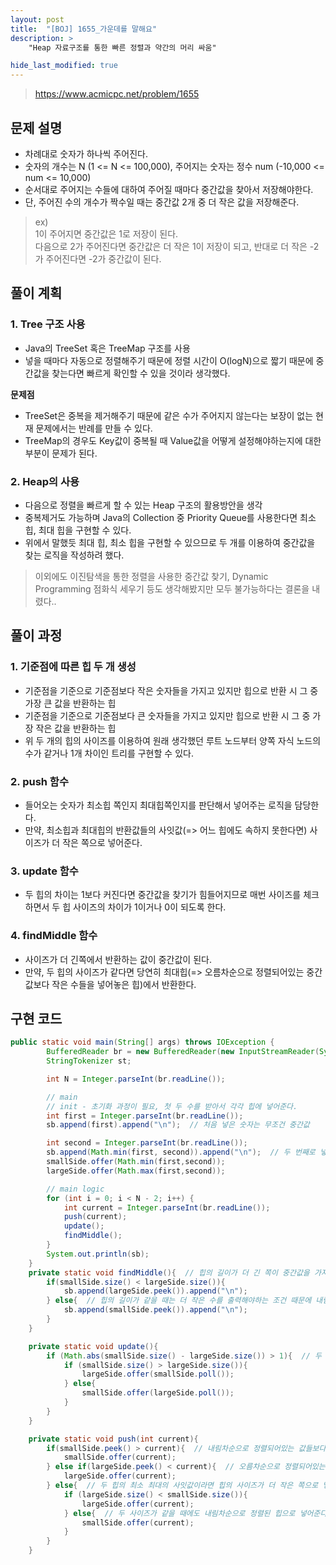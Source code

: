 ```yaml
---
layout: post
title:  "[BOJ] 1655_가운데를 말해요"
description: >
    "Heap 자료구조를 통한 빠른 정렬과 약간의 머리 싸움"

hide_last_modified: true
---
```

> <https://www.acmicpc.net/problem/1655>

## 문제 설명
- 차례대로 숫자가 하나씩 주어진다.   
- 숫자의 개수는 N (1 <= N <= 100,000), 주어지는 숫자는 정수 num (-10,000 <= num <= 10,000)   
- 순서대로 주어지는 수들에 대하여 주어질 때마다 중간값을 찾아서 저장해야한다.   
- 단, 주어진 수의 개수가 짝수일 때는 중간값 2개 중 더 작은 값을 저장해준다. 

> ex)   
> 1이 주어지면 중간값은 1로 저장이 된다.   
> 다음으로 2가 주어진다면 중간값은 더 작은 1이 저장이 되고, 반대로 더 작은 -2가 주어진다면 -2가 중간값이 된다.

## 풀이 계획
### 1. Tree 구조 사용
- Java의 TreeSet 혹은 TreeMap 구조를 사용
- 넣을 때마다 자동으로 정렬해주기 때문에 정렬 시간이 O(logN)으로 짧기 때문에 중간값을 찾는다면 빠르게 확인할 수 있을 것이라 생각했다.

**문제점**   
- TreeSet은 중복을 제거해주기 때문에 같은 수가 주어지지 않는다는 보장이 없는 현재 문제에서는 반례를 만들 수 있다.
- TreeMap의 경우도 Key값이 중복될 때 Value값을 어떻게 설정해야하는지에 대한 부분이 문제가 된다.

### 2. Heap의 사용
- 다음으로 정렬을 빠르게 할 수 있는 Heap 구조의 활용방안을 생각
- 중복제거도 가능하며 Java의 Collection 중 Priority Queue를 사용한다면 최소 힙, 최대 힙을 구현할 수 있다.
- 위에서 말했듯 최대 힙, 최소 힙을 구현할 수 있으므로 두 개를 이용하여 중간값을 찾는 로직을 작성하려 했다.

> 이외에도 이진탐색을 통한 정렬을 사용한 중간값 찾기, Dynamic Programming 점화식 세우기 등도 생각해봤지만 모두 불가능하다는 결론을 내렸다..

## 풀이 과정
### 1. 기준점에 따른 힙 두 개 생성
- 기준점을 기준으로 기준점보다 작은 숫자들을 가지고 있지만 힙으로 반환 시 그 중 가장 큰 값을 반환하는 힙
- 기준점을 기준으로 기준점보다 큰 숫자들을 가지고 있지만 힙으로 반환 시 그 중 가장 작은 값을 반환하는 힙
- 위 두 개의 힙의 사이즈를 이용하여 원래 생각했던 루트 노드부터 양쪽 자식 노드의 수가 같거나 1개 차이인 트리를 구현할 수 있다.

### 2. push 함수
- 들어오는 숫자가 최소힙 쪽인지 최대힙쪽인지를 판단해서 넣어주는 로직을 담당한다.
- 만약, 최소힙과 최대힙의 반환값들의 사잇값(=> 어느 힙에도 속하지 못한다면) 사이즈가 더 작은 쪽으로 넣어준다.

### 3. update 함수
- 두 힙의 차이는 1보다 커진다면 중간값을 찾기가 힘들어지므로 매번 사이즈를 체크하면서 두 힙 사이즈의 차이가 1이거나 0이 되도록 한다.

### 4. findMiddle 함수
- 사이즈가 더 긴쪽에서 반환하는 값이 중간값이 된다.
- 만약, 두 힙의 사이즈가 같다면 당연히 최대힙(=> 오름차순으로 정렬되어있는 중간값보다 작은 수들을 넣어놓은 힙)에서 반환한다.

## 구현 코드
```java
public static void main(String[] args) throws IOException {
        BufferedReader br = new BufferedReader(new InputStreamReader(System.in));
        StringTokenizer st;

        int N = Integer.parseInt(br.readLine());

        // main
        // init - 초기화 과정이 필요, 첫 두 수를 받아서 각각 힙에 넣어준다.
        int first = Integer.parseInt(br.readLine());
        sb.append(first).append("\n");  // 처음 넣은 숫자는 무조건 중간값

        int second = Integer.parseInt(br.readLine());
        sb.append(Math.min(first, second)).append("\n");  // 두 번째로 넣은 숫자는 첫번 째 수와 비교해서 더 작은 값을 넣어준다.
        smallSide.offer(Math.min(first,second));
        largeSide.offer(Math.max(first,second));

        // main logic
        for (int i = 0; i < N - 2; i++) {
            int current = Integer.parseInt(br.readLine());
            push(current);
            update();
            findMiddle();
        }
        System.out.println(sb);
    }
    private static void findMiddle(){  // 힙의 길이가 더 긴 쪽이 중간값을 가지고 있다는 뜻이다.
        if(smallSide.size() < largeSide.size()){
            sb.append(largeSide.peek()).append("\n");
        } else{  // 힙의 길이가 같을 때는 더 작은 수를 출력해야하는 조건 때문에 내림차순 정렬로 되어있는 쪽에서 꺼내온다.
            sb.append(smallSide.peek()).append("\n");
        }
    }

    private static void update(){
        if (Math.abs(smallSide.size() - largeSide.size()) > 1){  // 두 힙의 길이 차이가 2인 경우 1이 되도록 길이 차이를 맞춰준다.
            if (smallSide.size() > largeSide.size()){
                largeSide.offer(smallSide.poll());
            } else{
                smallSide.offer(largeSide.poll());
            }
        }
    }

    private static void push(int current){
        if(smallSide.peek() > current){  // 내림차순으로 정렬되어있는 값들보다 작은 경우 그 쪽으로 push
            smallSide.offer(current);
        } else if(largeSide.peek() < current){  // 오름차순으로 정렬되어있는 값들보다 큰 경우 그 쪽으로 push
            largeSide.offer(current);
        } else{  // 두 힙의 최소 최대의 사잇값이라면 힙의 사이즈가 더 작은 쪽으로 넣어준다.
            if (largeSide.size() < smallSide.size()){
                largeSide.offer(current);
            } else{  // 두 사이즈가 같을 때에도 내림차순으로 정렬된 힙으로 넣어준다.
                smallSide.offer(current);
            }
        }
    }
```